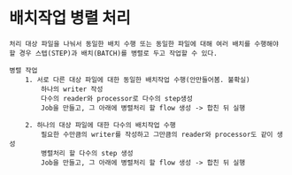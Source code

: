 # 배치작업 병렬 처리
    처리 대상 파일을 나눠서 동일한 배치 수행 또는 동일한 파일에 대해 여러 배치를 수행해야 할 경우 스텝(STEP)과 배치(BATCH)를 병렬로 두고 작업할 수 있다.
    
    병렬 작업
        1. 서로 다른 대상 파일에 대한 동일한 배치작업 수행(안만들어봄. 불확실)
            하나의 writer 작성
            다수의 reader와 processor로 다수의 step생성
            Job을 만들고, 그 아래에 병렬처리 할 flow 생성 -> 합친 뒤 실행

        2. 하나의 대상 파일에 대한 다수의 배치작업 수행
            필요한 수만큼의 writer를 작성하고 그만큼의 reader와 processor도 같이 생성
            병렬처리 할 다수의 step 생성
            Job을 만들고, 그 아래에 병렬처리 할 flow 생성 -> 합친 뒤 실행
            